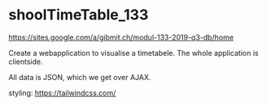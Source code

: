 # shoolTimeTable_133

https://sites.google.com/a/gibmit.ch/modul-133-2019-q3-db/home

Create a webapplication to visualise a timetabele.
The whole application is clientside.

All data is JSON, which we get over AJAX.

styling: https://tailwindcss.com/
